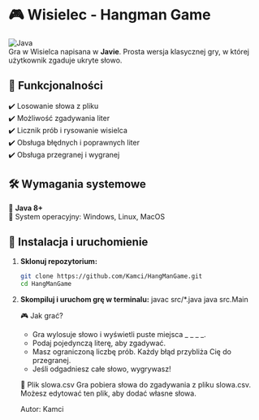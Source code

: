 # 🎮 Wisielec - Hangman Game

![Java](https://img.shields.io/badge/Language-Java-blue.svg)  
Gra w Wisielca napisana w **Javie**. Prosta wersja klasycznej gry, w której 
użytkownik zgaduje ukryte słowo.

## 📌 Funkcjonalności
✔️ Losowanie słowa z pliku  
✔️ Możliwość zgadywania liter  
✔️ Licznik prób i rysowanie wisielca  
✔️ Obsługa błędnych i poprawnych liter  
✔️ Obsługa przegranej i wygranej  

## 🛠️ Wymagania systemowe
🔹 **Java 8+**  
🔹 System operacyjny: Windows, Linux, MacOS  

## 🚀 Instalacja i uruchomienie
1. **Sklonuj repozytorium:**
   ```bash
   git clone https://github.com/Kamci/HangManGame.git
   cd HangManGame
2. **Skompiluj i uruchom grę w terminalu:**
    javac src/*.java
    java src.Main

    🎮 Jak grać?
    - Gra wylosuje słowo i wyświetli puste miejsca _ _ _ _.
    - Podaj pojedynczą literę, aby zgadywać.
    - Masz ograniczoną liczbę prób. Każdy błąd przybliża Cię do przegranej.
    - Jeśli odgadniesz całe słowo, wygrywasz!

    📝 Plik slowa.csv
    Gra pobiera słowa do zgadywania z pliku slowa.csv. 
    Możesz edytować ten plik, aby dodać własne słowa.


    Autor: Kamci